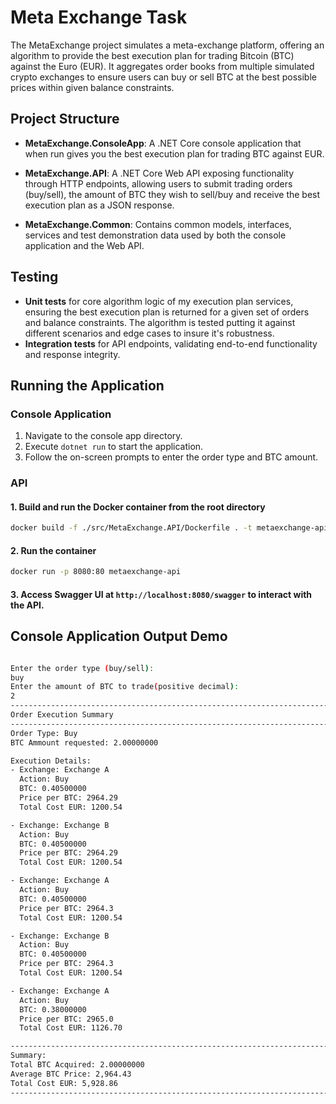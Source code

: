 # Meta Exchange Task

The MetaExchange project simulates a meta-exchange platform, offering an algorithm to provide the best execution plan for trading Bitcoin (BTC) against the Euro (EUR). It aggregates order books from multiple simulated crypto exchanges to ensure users can buy or sell BTC at the best possible prices within given balance constraints.

## Project Structure

- **MetaExchange.ConsoleApp**: A .NET Core console application that when run gives you the best execution plan for trading BTC against EUR.

- **MetaExchange.API**: A .NET Core Web API exposing functionality through HTTP endpoints, allowing users to submit trading orders (buy/sell), the amount of BTC they wish to sell/buy and receive the best execution plan as a JSON response.

- **MetaExchange.Common**: Contains common models, interfaces, services and test demonstration data used by both the console application and the Web API.

## Testing

- **Unit tests** for core algorithm logic of my execution plan services, ensuring the best execution plan is returned for a given set of orders and balance constraints. The algorithm is tested putting it against different scenarios and edge cases to insure it's robustness.
- **Integration tests** for API endpoints, validating end-to-end functionality and response integrity.

## Running the Application

### Console Application

1. Navigate to the console app directory.
2. Execute `dotnet run` to start the application.
3. Follow the on-screen prompts to enter the order type and BTC amount.

### API

#### 1. Build and run the Docker container from the root directory

```bash
docker build -f ./src/MetaExchange.API/Dockerfile . -t metaexchange-api
```

#### 2. Run the container

```bash
docker run -p 8080:80 metaexchange-api
```

#### 3. Access Swagger UI at `http://localhost:8080/swagger` to interact with the API.

## Console Application Output Demo

```bash

Enter the order type (buy/sell):
buy
Enter the amount of BTC to trade(positive decimal):
2
--------------------------------------------------------------------------------
Order Execution Summary
--------------------------------------------------------------------------------
Order Type: Buy
BTC Ammount requested: 2.00000000

Execution Details:
- Exchange: Exchange A
  Action: Buy
  BTC: 0.40500000
  Price per BTC: 2964.29
  Total Cost EUR: 1200.54

- Exchange: Exchange B
  Action: Buy
  BTC: 0.40500000
  Price per BTC: 2964.29
  Total Cost EUR: 1200.54

- Exchange: Exchange A
  Action: Buy
  BTC: 0.40500000
  Price per BTC: 2964.3
  Total Cost EUR: 1200.54

- Exchange: Exchange B
  Action: Buy
  BTC: 0.40500000
  Price per BTC: 2964.3
  Total Cost EUR: 1200.54

- Exchange: Exchange A
  Action: Buy
  BTC: 0.38000000
  Price per BTC: 2965.0
  Total Cost EUR: 1126.70

--------------------------------------------------------------------------------
Summary:
Total BTC Acquired: 2.00000000
Average BTC Price: 2,964.43
Total Cost EUR: 5,928.86
--------------------------------------------------------------------------------
```
